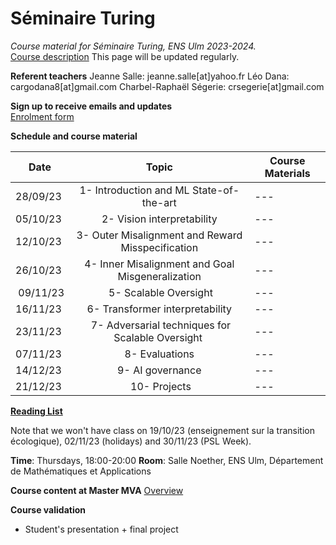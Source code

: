 # Séminaire Turing

*Course material for Séminaire Turing, ENS Ulm 2023-2024.*  
[Course description](https://diplome.di.ens.fr/catalog_fr.html)
This page will be updated regularly.


**Referent teachers**
Jeanne Salle: jeanne.salle[at]yahoo.fr
Léo Dana: cargodana8[at]gmail.com
Charbel-Raphaël Ségerie: crsegerie[at]gmail.com

**Sign up to receive emails and updates**  
[Enrolment form](https://forms.gle/GC42zeR7HQR7DZ8B8)

**Schedule and course material**

| Date     |      Topic    |  Course Materials  |
|----------|:-------------:|------|
| 28/09/23 | 1- Introduction and ML State-of-the-art | --- |
| 05/10/23 | 2- Vision interpretability | --- |
| 12/10/23 | 3- Outer Misalignment and Reward Misspecification | --- |
| 26/10/23 | 4- Inner Misalignment and Goal Misgeneralization | --- |
| 09/11/23 | 5- Scalable Oversight | --- |
| 16/11/23 | 6- Transformer interpretability | --- |
| 23/11/23 | 7- Adversarial techniques for Scalable Oversight | --- |
| 07/11/23 | 8- Evaluations | --- |
| 14/12/23 | 9- AI governance | --- |
| 21/12/23 | 10- Projects | --- |
[**Reading List**](https://docs.google.com/document/d/15vIU5i2Vp_6qhhbowNu4E0DUSQTVrA93LXqaDnqWI4w/edit?usp=sharing)

Note that we won't have class on 19/10/23 (enseignement sur la transition écologique), 02/11/23 (holidays) and  30/11/23 (PSL Week).

**Time**: Thursdays, 18:00-20:00
**Room**: Salle Noether, ENS Ulm, Département de Mathématiques et Applications


**Course content at Master MVA**
[Overview](https://www.master-mva.com/cours/seminaire-turing/)

**Course validation**
- Student's presentation + final project